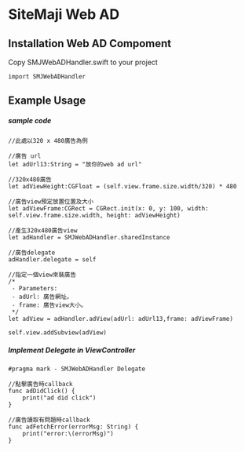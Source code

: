 # SiteMaji Web AD

## Installation Web AD Compoment
Copy SMJWebADHandler.swift to your project

``` import SMJWebADHandler ```

## Example Usage

##### sample code
```
//此處以320 x 480廣告為例

//廣告 url
let adUrl13:String = "放你的web ad url"
    
//320x480廣告
let adViewHeight:CGFloat = (self.view.frame.size.width/320) * 480
    
//廣告view預定放置位置及大小
let adViewFrame:CGRect = CGRect.init(x: 0, y: 100, width: self.view.frame.size.width, height: adViewHeight)
    
//產生320x480廣告view
let adHandler = SMJWebADHandler.sharedInstance
    
//廣告delegate
adHandler.delegate = self
    
//指定一個view來裝廣告
/*
 - Parameters:
 - adUrl: 廣告網址。
 - frame: 廣告view大小。
 */
let adView = adHandler.adView(adUrl: adUrl13,frame: adViewFrame)

self.view.addSubview(adView)
```

##### Implement Delegate in ViewController

```
#pragma mark - SMJWebADHandler Delegate

//點擊廣告時callback
func adDidClick() {
    print("ad did click")
}

//廣告讀取有問題時callback
func adFetchError(errorMsg: String) {
    print("error:\(errorMsg)")
}
```